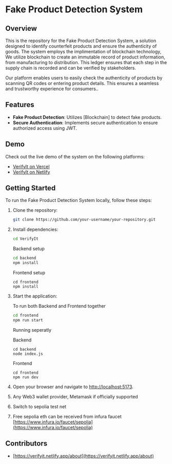# Fake Product Detection System

## Overview

This is the repository for the Fake Product Detection System, a solution designed to identify counterfeit products and ensure the authenticity of goods. The system employs the implimentation of blockchain technology, We utilize blockchain to create an immutable record of product information, from manufacturing to distribution. This ledger ensures that each step in the supply chain is recorded and can be verified by stakeholders.

Our platform enables users to easily check the authenticity of products by scanning QR codes or entering product details. This ensures a seamless and trustworthy experience for consumers..

## Features

- **Fake Product Detection**: Utilizes [Blockchain] to detect fake products.
- **Secure Authentication**: Implements secure authentication to ensure authorized access using JWT.

## Demo

Check out the live demo of the system on the following platforms:

- [VerifyIt on Vercel](https://verifyit.vercel.app)
- [VerifyIt on Netlify](https://verifyit.netlify.app)

## Getting Started

To run the Fake Product Detection System locally, follow these steps:

1. Clone the repository:

    ```bash
    git clone https://github.com/your-username/your-repository.git
    ```

2. Install dependencies:

    ```bash
    cd VerifyIt
    ```
    Backend setup

    ```bash
    cd backend
    npm install
    ```
   
    Frontend setup
    ```
    cd frontend
    npm install
    ```

3. Start the application:

    To run both Backend and Frontend together
    ```bash
    cd frontend
    npm run start
    ```

    Running seperatly

    Backend
    ```
    cd backend
    node index.js
    ```

    Frontend
    ```
    cd frontend
    npm run dev
    ```

4. Open your browser and navigate to [http://localhost:5173](http://localhost:5173).

5. Any Web3 wallet provider, Metamask if officially supported

6. Switch to sepolia test net

7. Free sepolia eth can be received from infura faucet [https://www.infura.io/faucet/sepolia](https://www.infura.io/faucet/sepolia)


## Contributors

- [https://verifyit.netlify.app/about](https://verifyit.netlify.app/about)




